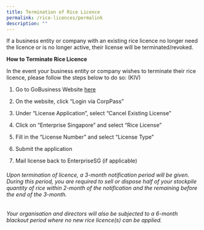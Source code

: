```yaml
---
title: Termination of Rice Licence
permalink: /rice-licences/permalink
description: ""
---
```

If a business entity or company with an existing rice licence no longer need the licence or is no longer active, their license will be terminated/revoked. 


**How to Terminate Rice Licence**

In the event your business entity or company wishes to terminate their rice licence, please follow the steps below to do so: (KIV)

  

1. Go to GoBusiness Website [here](https://licence1.business.gov.sg/licence1/authentication/showLogin.action)

2. On the website, click “Login via CorpPass”

3. Under “License Application”, select “Cancel Existing License”

4. Click on “Enterprise Singapore” and select “Rice License”

5. Fill in the “License Number” and select “License Type”
6. Submit the application
7. Mail license back to EnterpriseSG (if applicable)

###### Upon termination of licence, a 3-month notification period will be given. During this period, you are required to sell or dispose half of your stockpile quantity of rice within 2-month of the notification and the remaining before the end of the 3-month. 

###### Your organisation and directors will also be subjected to a 6-month blackout period where no new rice licence(s) can be applied.